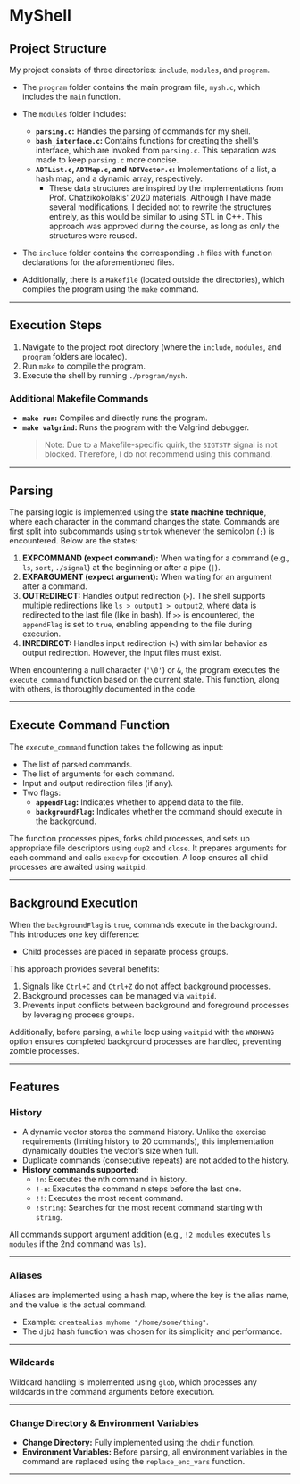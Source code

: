 # **MyShell**

## **Project Structure**
My project consists of three directories: `include`, `modules`, and `program`.

- The `program` folder contains the main program file, `mysh.c`, which includes the `main` function.
- The `modules` folder includes:
  - **`parsing.c`:** Handles the parsing of commands for my shell.
  - **`bash_interface.c`:** Contains functions for creating the shell's interface, which are invoked from `parsing.c`. This separation was made to keep `parsing.c` more concise.
  - **`ADTList.c`, `ADTMap.c`, and `ADTVector.c`:** Implementations of a list, a hash map, and a dynamic array, respectively.
    - These data structures are inspired by the implementations from Prof. Chatzikokolakis' 2020 materials. Although I have made several modifications, I decided not to rewrite the structures entirely, as this would be similar to using STL in C++. This approach was approved during the course, as long as only the structures were reused.

- The `include` folder contains the corresponding `.h` files with function declarations for the aforementioned files.
- Additionally, there is a `Makefile` (located outside the directories), which compiles the program using the `make` command.

---

## **Execution Steps**
1. Navigate to the project root directory (where the `include`, `modules`, and `program` folders are located).
2. Run `make` to compile the program.
3. Execute the shell by running `./program/mysh`.

### **Additional Makefile Commands**
- **`make run`:** Compiles and directly runs the program.
- **`make valgrind`:** Runs the program with the Valgrind debugger.  
  > Note: Due to a Makefile-specific quirk, the `SIGTSTP` signal is not blocked. Therefore, I do not recommend using this command.

---

## **Parsing**
The parsing logic is implemented using the **state machine technique**, where each character in the command changes the state. Commands are first split into subcommands using `strtok` whenever the semicolon (`;`) is encountered. Below are the states:

1. **EXPCOMMAND (expect command):** When waiting for a command (e.g., `ls`, `sort`, `./signal`) at the beginning or after a pipe (`|`).
2. **EXPARGUMENT (expect argument):** When waiting for an argument after a command.
3. **OUTREDIRECT:** Handles output redirection (`>`). The shell supports multiple redirections like `ls > output1 > output2`, where data is redirected to the last file (like in bash). If `>>` is encountered, the `appendFlag` is set to `true`, enabling appending to the file during execution.
4. **INREDIRECT:** Handles input redirection (`<`) with similar behavior as output redirection. However, the input files must exist.

When encountering a null character (`'\0'`) or `&`, the program executes the `execute_command` function based on the current state. This function, along with others, is thoroughly documented in the code.

---

## **Execute Command Function**
The `execute_command` function takes the following as input:
- The list of parsed commands.
- The list of arguments for each command.
- Input and output redirection files (if any).
- Two flags:
  - **`appendFlag`:** Indicates whether to append data to the file.
  - **`backgroundFlag`:** Indicates whether the command should execute in the background.

The function processes pipes, forks child processes, and sets up appropriate file descriptors using `dup2` and `close`. It prepares arguments for each command and calls `execvp` for execution. A loop ensures all child processes are awaited using `waitpid`.

---

## **Background Execution**
When the `backgroundFlag` is `true`, commands execute in the background. This introduces one key difference:  
- Child processes are placed in separate process groups.  

This approach provides several benefits:
1. Signals like `Ctrl+C` and `Ctrl+Z` do not affect background processes.
2. Background processes can be managed via `waitpid`.
3. Prevents input conflicts between background and foreground processes by leveraging process groups.

Additionally, before parsing, a `while` loop using `waitpid` with the `WNOHANG` option ensures completed background processes are handled, preventing zombie processes.

---

## **Features**
### **History**
- A dynamic vector stores the command history. Unlike the exercise requirements (limiting history to 20 commands), this implementation dynamically doubles the vector’s size when full.
- Duplicate commands (consecutive repeats) are not added to the history.
- **History commands supported:**
  - `!n`: Executes the nth command in history.
  - `!-n`: Executes the command n steps before the last one.
  - `!!`: Executes the most recent command.
  - `!string`: Searches for the most recent command starting with `string`.

All commands support argument addition (e.g., `!2 modules` executes `ls modules` if the 2nd command was `ls`).

---

### **Aliases**
Aliases are implemented using a hash map, where the key is the alias name, and the value is the actual command.
- Example: `createalias myhome "/home/some/thing"`.
- The `djb2` hash function was chosen for its simplicity and performance.

---

### **Wildcards**
Wildcard handling is implemented using `glob`, which processes any wildcards in the command arguments before execution.

---

### **Change Directory & Environment Variables**
- **Change Directory:** Fully implemented using the `chdir` function.
- **Environment Variables:** Before parsing, all environment variables in the command are replaced using the `replace_enc_vars` function.

---

